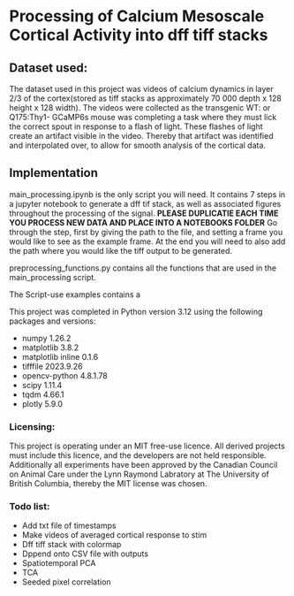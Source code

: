 # Processing of Calcium Mesoscale Cortical Activity into dff tiff stacks

## Dataset used: 
The dataset used in this project was videos of calcium dynamics in layer 2/3 of the cortex(stored as tiff stacks as approximately 70 000 depth x 128 height x 128 width). The videos were collected as the transgenic WT: or Q175:Thy1- GCaMP6s mouse was completing a task where they must lick the correct spout in response to a flash of light. These flashes of light create an artifact visible in the video. Thereby that artifact was identified and interpolated over, to allow for smooth analysis of the cortical data.

## Implementation

main_processing.ipynb is the only script you will need. It contains 7 steps in a jupyter notebook to generate a dff tif stack, as well as associated figures throughout the processing of the signal. **PLEASE DUPLICATIE EACH TIME YOU PROCESS NEW DATA AND PLACE INTO A NOTEBOOKS FOLDER** Go through the step, first by giving the path to the file, and setting a frame you would like to see as the example frame. At the end you will need to also add the path where you would like the tiff output to be generated. 

preprocessing_functions.py contains all the functions that are used in the main_processing script. 

The Script-use examples contains a

This project was completed in Python version 3.12 using the following packages and versions:

- numpy 1.26.2
- matplotlib 3.8.2
- matplotlib inline 0.1.6
- tifffile 2023.9.26
- opencv-python 4.8.1.78
- scipy 1.11.4
- tqdm 4.66.1
- plotly 5.9.0

### Licensing:

This project is operating under an MIT free-use licence. All derived projects must include this licence, and the developers are not held responsible. Additionally all experiments have been approved by the Canadian Council on Animal Care under the Lynn Raymond Labratory at The University of British Columbia, thereby the MIT license was chosen.

### Todo list: 
- Add txt file of timestamps
- Make videos of averaged cortical response to stim
- Dff tiff stack with colormap
- Dppend onto CSV file with outputs
- Spatiotemporal PCA
- TCA
- Seeded pixel correlation

